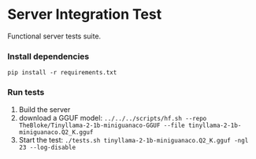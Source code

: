 # Server Integration Test

Functional server tests suite.

### Install dependencies
`pip install -r requirements.txt`

### Run tests
1. Build the server
2. download a GGUF model: `../../../scripts/hf.sh --repo TheBloke/Tinyllama-2-1b-miniguanaco-GGUF --file tinyllama-2-1b-miniguanaco.Q2_K.gguf`
3. Start the test: `./tests.sh tinyllama-2-1b-miniguanaco.Q2_K.gguf -ngl 23 --log-disable`
